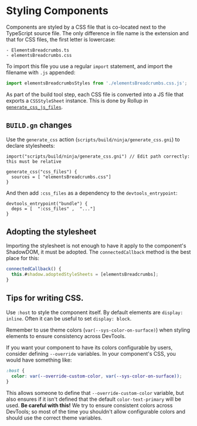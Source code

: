 # Styling Components

Components are styled by a CSS file that is co-located next to the TypeScript source file. The only difference in file name is the extension and that for CSS files, the first letter is lowercase:

```
- ElementsBreadcrumbs.ts
- elementsBreadcrumbs.css
```

To import this file you use a regular `import` statement, and import the filename with `.js` appended:

```ts
import elementsBreadcrumbsStyles from './elementsBreadcrumbs.css.js';
```

As part of the build tool step, each CSS file is converted into a JS file that exports a `CSSStyleSheet` instance. This is done by Rollup in [`generate_css_js_files`](https://source.chromium.org/chromium/chromium/src/+/main:third_party/devtools-frontend/src/scripts/build/generate_css_js_files.js;l=1;drc=28af9fbe783d82aa64bfa5f9b9509572dc2b3efe).

## `BUILD.gn` changes

Use the `generate_css` action (`scripts/build/ninja/generate_css.gni`) to declare stylesheets:

```gn
import("scripts/build/ninja/generate_css.gni") // Edit path correctly: this must be relative

generate_css("css_files") {
  sources = [ "elementsBreadcrumbs.css"]
}
```

And then add `:css_files` as a dependency to the `devtools_entrypoint`:

```gn
devtools_entrypoint("bundle") {
  deps = [  ":css_files" ,  "..."]
}
```

## Adopting the stylesheet

Importing the stylesheet is not enough to have it apply to the component's ShadowDOM, it must be adopted. The `connectedCallback` method is the best place for this:

```ts
connectedCallback() {
  this.#shadow.adoptedStyleSheets = [elementsBreadcrumbs];
}
```

## Tips for writing CSS.

Use `:host` to style the component itself. By default elements are `display: inline`. Often it can be useful to set `display: block`.

Remember to use theme colors (`var(--sys-color-on-surface)`) when styling elements to ensure consistency across DevTools.

If you want your component to have its colors configurable by users, consider defining `--override` variables. In your component's CSS, you would have something like:

```css
:host {
  color: var(--override-custom-color, var(--sys-color-on-surface));
}
```

This allows someone to define that `--override-custom-color` variable, but also ensures if it isn't defined that the default `color-text-primary` will be used. **Be careful with this!** We try to ensure consistent colors across DevTools; so most of the time you shouldn't allow configurable colors and should use the correct theme variables.



